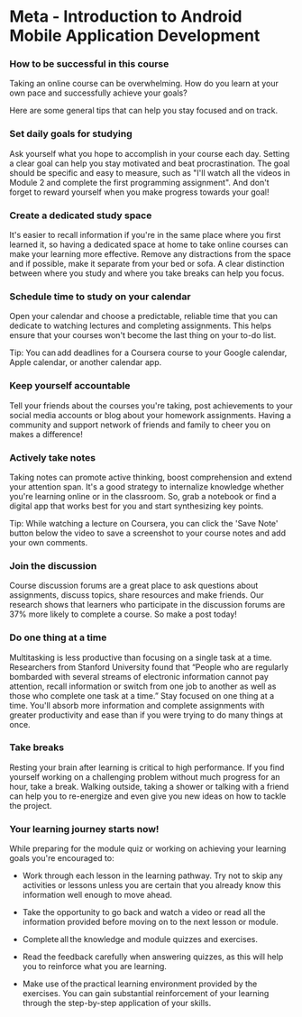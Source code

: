 ﻿# Meta - Introduction to Android Mobile Application Development


###  How to be successful in this course
Taking an online course can be overwhelming. How do you learn at your own pace and successfully achieve your goals? 

Here are some general tips that can help you stay focused and on track.

###  Set daily goals for studying 
Ask yourself what you hope to accomplish in your course each day. Setting a clear goal can help you stay motivated and beat procrastination. The goal should be specific and easy to measure, such as "I'll watch all the videos in Module 2 and complete the first programming assignment". And don't forget to reward yourself when you make progress towards your goal! 

###  Create a dedicated study space 
It's easier to recall information if you're in the same place where you first learned it, so having a dedicated space at home to take online courses can make your learning more effective. Remove any distractions from the space and if possible, make it separate from your bed or sofa. A clear distinction between where you study and where you take breaks can help you focus.  

###  Schedule time to study on your calendar 
Open your calendar and choose a predictable, reliable time that you can dedicate to watching lectures and completing assignments. This helps ensure that your courses won't become the last thing on your to-do list. 

Tip: You can add deadlines for a Coursera course to your Google calendar, Apple calendar, or another calendar app.

###  Keep yourself accountable 
Tell your friends about the courses you're taking, post achievements to your social media accounts or blog about your homework assignments. Having a community and support network of friends and family to cheer you on makes a difference!

###  Actively take notes 
Taking notes can promote active thinking, boost comprehension and extend your attention span. It's a good strategy to internalize knowledge whether you're learning online or in the classroom. So, grab a notebook or find a digital app that works best for you and start synthesizing key points. 

Tip: While watching a lecture on Coursera, you can click the 'Save Note' button below the video to save a screenshot to your course notes and add your own comments.

###  Join the discussion 
Course discussion forums are a great place to ask questions about assignments, discuss topics, share resources and make friends. Our research shows that learners who participate in the discussion forums are 37% more likely to complete a course. So make a post today! 

###  Do one thing at a time 
Multitasking is less productive than focusing on a single task at a time. Researchers from Stanford University found that “People who are regularly bombarded with several streams of electronic information cannot pay attention, recall information or switch from one job to another as well as those who complete one task at a time.” Stay focused on one thing at a time. You'll absorb more information and complete assignments with greater productivity and ease than if you were trying to do many things at once.  

###  Take breaks 
Resting your brain after learning is critical to high performance. If you find yourself working on a challenging problem without much progress for an hour, take a break. Walking outside, taking a shower or talking with a friend can help you to re-energize and even give you new ideas on how to tackle the project. 

###  Your learning journey starts now!  
While preparing for the module quiz or working on achieving your learning goals you're encouraged to:   

* Work through each lesson in the learning pathway. Try not to skip any activities or lessons unless you are certain that you already know this information well enough to move ahead.    

* Take the opportunity to go back and watch a video or read all the information provided before moving on to the next lesson or module.  

* Complete all the knowledge and module quizzes and exercises.

* Read the feedback carefully when answering quizzes, as this will help you to reinforce what you are learning.  

* Make use of the practical learning environment provided by the exercises. You can gain substantial reinforcement of your learning through the step-by-step application of your skills.